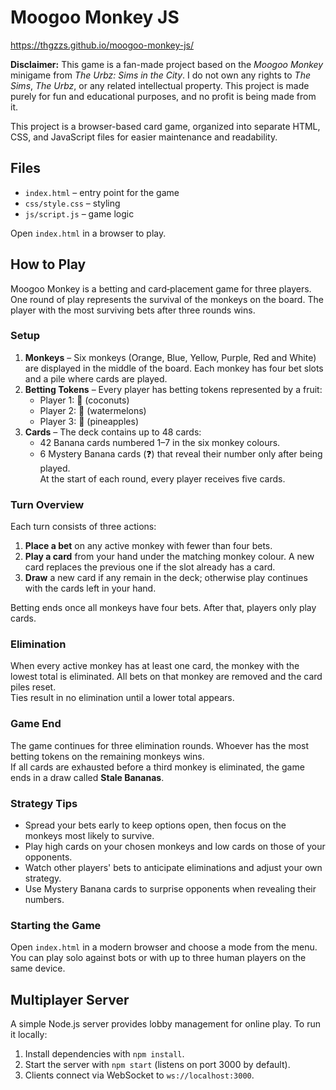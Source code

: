 # Moogoo Monkey JS

https://thgzzs.github.io/moogoo-monkey-js/

**Disclaimer:** This game is a fan-made project based on the *Moogoo Monkey* minigame from *The Urbz: Sims in the City*. I do not own any rights to *The Sims*, *The Urbz*, or any related intellectual property. This project is made purely for fun and educational purposes, and no profit is being made from it.

This project is a browser-based card game, organized into separate HTML, CSS, and JavaScript files for easier maintenance and readability.

## Files
- `index.html` – entry point for the game  
- `css/style.css` – styling  
- `js/script.js` – game logic  

Open `index.html` in a browser to play.

## How to Play

Moogoo Monkey is a betting and card‑placement game for three players. One round of play represents the survival of the monkeys on the board. The player with the most surviving bets after three rounds wins.

### Setup

1. **Monkeys** – Six monkeys (Orange, Blue, Yellow, Purple, Red and White) are displayed in the middle of the board. Each monkey has four bet slots and a pile where cards are played.
2. **Betting Tokens** – Every player has betting tokens represented by a fruit:
   - Player 1: 🥥 (coconuts)  
   - Player 2: 🍉 (watermelons)  
   - Player 3: 🍍 (pineapples)
3. **Cards** – The deck contains up to 48 cards:
   - 42 Banana cards numbered 1–7 in the six monkey colours.  
   - 6 Mystery Banana cards (❓) that reveal their number only after being played.  
   At the start of each round, every player receives five cards.

### Turn Overview

Each turn consists of three actions:

1. **Place a bet** on any active monkey with fewer than four bets.  
2. **Play a card** from your hand under the matching monkey colour. A new card replaces the previous one if the slot already has a card.  
3. **Draw** a new card if any remain in the deck; otherwise play continues with the cards left in your hand.

Betting ends once all monkeys have four bets. After that, players only play cards.

### Elimination

When every active monkey has at least one card, the monkey with the lowest total is eliminated. All bets on that monkey are removed and the card piles reset.  
Ties result in no elimination until a lower total appears.

### Game End

The game continues for three elimination rounds. Whoever has the most betting tokens on the remaining monkeys wins.  
If all cards are exhausted before a third monkey is eliminated, the game ends in a draw called **Stale Bananas**.

### Strategy Tips

- Spread your bets early to keep options open, then focus on the monkeys most likely to survive.  
- Play high cards on your chosen monkeys and low cards on those of your opponents.  
- Watch other players' bets to anticipate eliminations and adjust your own strategy.  
- Use Mystery Banana cards to surprise opponents when revealing their numbers.

### Starting the Game

Open `index.html` in a modern browser and choose a mode from the menu. You can play solo against bots or with up to three human players on the same device.

## Multiplayer Server

A simple Node.js server provides lobby management for online play. To run it locally:

1. Install dependencies with `npm install`.
2. Start the server with `npm start` (listens on port 3000 by default).
3. Clients connect via WebSocket to `ws://localhost:3000`.

